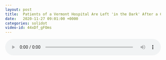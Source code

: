 ```yaml
---
layout: post
title:  Patients of a Vermont Hospital Are Left 'in the Dark' After a Cyberattack
date:   2020-11-27 09:01:00 +0000
categories: solidot
video-id: 44xDf_gFOms
---
```


<audio id="youtube" style="width: 100%;" video-id="44xDf_gFOms" controls></audio>

<script async type="text/javascript" src="/audio.js"></script>

